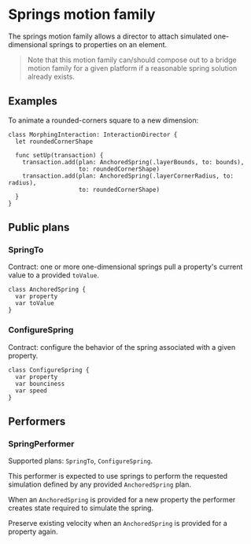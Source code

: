 # Springs motion family

The springs motion family allows a director to attach simulated one-dimensional springs to properties on an element.

> Note that this motion family can/should compose out to a bridge motion family for a given platform if a reasonable spring solution already exists.

## Examples

To animate a rounded-corners square to a new dimension:

    class MorphingInteraction: InteractionDirector {
      let roundedCornerShape
      
      func setUp(transaction) {
        transaction.add(plan: AnchoredSpring(.layerBounds, to: bounds),
                        to: roundedCornerShape)
        transaction.add(plan: AnchoredSpring(.layerCornerRadius, to: radius),
                        to: roundedCornerShape)
      }
    }

## Public plans

### SpringTo

Contract: one or more one-dimensional springs pull a property's current value to a provided `toValue`.

    class AnchoredSpring {
      var property
      var toValue
    }

### ConfigureSpring

Contract: configure the behavior of the spring associated with a given property.

    class ConfigureSpring {
      var property
      var bounciness
      var speed
    }

## Performers

### SpringPerformer

Supported plans: `SpringTo`, `ConfigureSpring`.

This performer is expected to use springs to perform the requested simulation defined by any provided `AnchoredSpring` plan.

When an `AnchoredSpring` is provided for a new property the performer creates state required to simulate the spring.

Preserve existing velocity when an `AnchoredSpring` is provided for a property again.